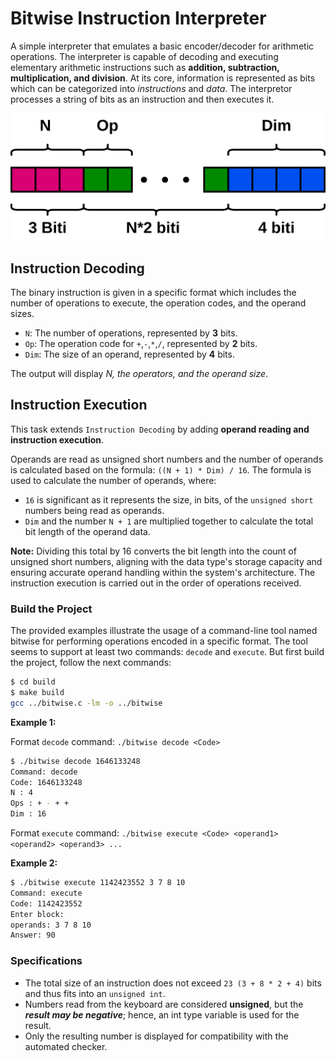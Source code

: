 # Bitwise Instruction Interpreter

A simple interpreter that emulates a basic encoder/decoder for arithmetic operations. The interpreter is capable of decoding and executing elementary arithmetic instructions such as **addition, subtraction, multiplication, and division**. At its core, information is represented as bits which can be categorized into *instructions* and *data*. The interpretor processes a string of bits as an instruction and then executes it.

![INSTRUCTION_FORMAT](/pictures/instruction.png)

## Instruction Decoding

The binary instruction is given in a specific format which includes the number of operations to execute, the operation codes, and the operand sizes.

- `N`: The number of operations, represented by **3** bits.
- `Op`: The operation code for `+`,`-`,`*`,`/`, represented by **2** bits.
- `Dim`: The size of an operand, represented by **4** bits.

The output will display *N, the operators, and the operand size*.

## Instruction Execution

This task extends `Instruction Decoding` by adding **operand reading and instruction execution**.

Operands are read as unsigned short numbers and the number of operands is calculated based on the formula:
`((N + 1) * Dim) / 16`. The formula  is used to calculate the number of operands, where:

- `16` is significant as it represents the size, in bits, of the `unsigned short` numbers being read as operands.
- `Dim` and the number `N + 1` are multiplied together to calculate the total bit length of the operand data.

**Note:** Dividing this total by 16 converts the bit length into the count of unsigned short numbers, aligning with the data type's storage capacity and ensuring accurate operand handling within the system's architecture.
The instruction execution is carried out in the order of operations received.

### Build the Project

The provided examples illustrate the usage of a command-line tool named bitwise for performing operations encoded in a specific format. The tool seems to support at least two commands: `decode` and `execute`.
But first build the project, follow the next commands:

```bash
$ cd build
$ make build
gcc ../bitwise.c -lm -o ../bitwise
```

**Example 1:**

Format `decode` command: `./bitwise decode <Code>`

```bash
$ ./bitwise decode 1646133248
Command: decode
Code: 1646133248
N : 4
Ops : + - + + 
Dim : 16
```

Format `execute` command: `./bitwise execute <Code> <operand1> <operand2> <operand3> ...`

**Example 2:**

```bash
$ ./bitwise execute 1142423552 3 7 8 10
Command: execute
Code: 1142423552
Enter block:
operands: 3 7 8 10 
Answer: 90
```

### Specifications

- The total size of an instruction does not exceed `23 (3 + 8 * 2 + 4)` bits and thus fits into an `unsigned int`.
- Numbers read from the keyboard are considered **unsigned**, but the ***result may be negative***; hence, an int type variable is used for the result.
- Only the resulting number is displayed for compatibility with the automated checker.
